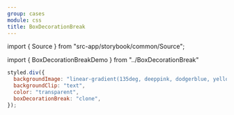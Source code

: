 ```yaml
---
group: cases
module: css
title: BoxDecorationBreak
---
```


import { Source } from "src-app/storybook/common/Source";

import { BoxDecorationBreakDemo } from "../BoxDecorationBreak"

<BoxDecorationBreakDemo />

```jsx {5}
styled.div({
  backgroundImage: "linear-gradient(135deg, deeppink, dodgerblue, yellowgreen)",
  backgroundClip: "text",
  color: "transparent",
  boxDecorationBreak: "clone",
});
```

<Source path="cases/css/BoxDecorationBreak.tsx" />
